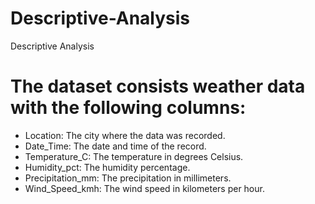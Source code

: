 # Descriptive-Analysis
Descriptive Analysis

# The dataset consists weather data with the following columns:

- Location: The city where the data was recorded.
- Date_Time: The date and time of the record.
- Temperature_C: The temperature in degrees Celsius.
- Humidity_pct: The humidity percentage.
- Precipitation_mm: The precipitation in millimeters.
- Wind_Speed_kmh: The wind speed in kilometers per hour.
